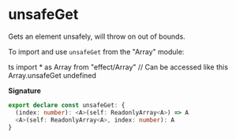 # unsafeGet

Gets an element unsafely, will throw on out of bounds.

To import and use `unsafeGet` from the "Array" module:

ts
import \* as Array from "effect/Array"
// Can be accessed like this
Array.unsafeGet
undefined

**Signature**

```ts
export declare const unsafeGet: {
  (index: number): <A>(self: ReadonlyArray<A>) => A
  <A>(self: ReadonlyArray<A>, index: number): A
}
```
